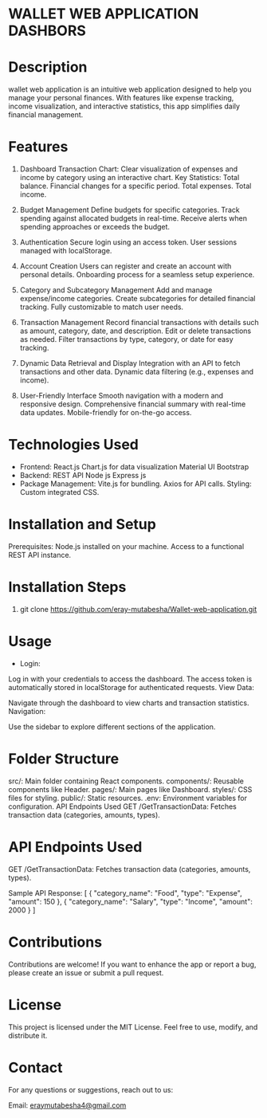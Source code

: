 # WALLET WEB APPLICATION DASHBORS

# Description
wallet web application is an intuitive web application designed to help you manage your personal finances. With features like expense tracking, income visualization, and interactive statistics, this app simplifies daily financial management.



# Features

1. Dashboard
Transaction Chart: Clear visualization of expenses and income by category using an interactive chart.
Key Statistics:
Total balance.
Financial changes for a specific period.
Total expenses.
Total income.

2. Budget Management
Define budgets for specific categories.
Track spending against allocated budgets in real-time.
Receive alerts when spending approaches or exceeds the budget.

3. Authentication
Secure login using an access token.
User sessions managed with localStorage.

4. Account Creation
Users can register and create an account with personal details.
Onboarding process for a seamless setup experience.

5. Category and Subcategory Management
Add and manage expense/income categories.
Create subcategories for detailed financial tracking.
Fully customizable to match user needs.

6. Transaction Management
Record financial transactions with details such as amount, category, date, and description.
Edit or delete transactions as needed.
Filter transactions by type, category, or date for easy tracking.

7. Dynamic Data Retrieval and Display
Integration with an API to fetch transactions and other data.
Dynamic data filtering (e.g., expenses and income).

8. User-Friendly Interface
Smooth navigation with a modern and responsive design.
Comprehensive financial summary with real-time data updates.
Mobile-friendly for on-the-go access.



# Technologies Used
* Frontend:
React.js
Chart.js for data visualization
Material UI
Bootstrap
* Backend:
REST API 
Node js
Express js
* Package Management:
Vite.js for bundling.
Axios for API calls.
Styling:
Custom integrated CSS.



# Installation and Setup
Prerequisites:
Node.js installed on your machine.
Access to a functional REST API instance.

# Installation Steps
1. git clone https://github.com/eray-mutabesha/Wallet-web-application.git

# Usage
* Login:

Log in with your credentials to access the dashboard.
The access token is automatically stored in localStorage for authenticated requests.
View Data:

Navigate through the dashboard to view charts and transaction statistics.
Navigation:

Use the sidebar to explore different sections of the application.

# Folder Structure
src/: Main folder containing React components.
components/: Reusable components like Header.
pages/: Main pages like Dashboard.
styles/: CSS files for styling.
public/: Static resources.
.env: Environment variables for configuration.
API Endpoints Used
GET /GetTransactionData: Fetches transaction data (categories, amounts, types).


# API Endpoints Used
GET /GetTransactionData: Fetches transaction data (categories, amounts, types).

Sample API Response:
[
  {
    "category_name": "Food",
    "type": "Expense",
    "amount": 150
  },
  {
    "category_name": "Salary",
    "type": "Income",
    "amount": 2000
  }
]


# Contributions
Contributions are welcome! If you want to enhance the app or report a bug, please create an issue or submit a pull request.

# License
This project is licensed under the MIT License. Feel free to use, modify, and distribute it.

# Contact
For any questions or suggestions, reach out to us:

Email: eraymutabesha4@gmail.com


